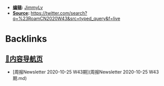 - **[编辑](编辑.md):** [JimmyLv](JimmyLv.md)
- **[Source](Source.md):** https://twitter.com/search?q=%23RoamCN2020W43&src=typed_query&f=live

# Backlinks
## [🎈内容导航页](🎈内容导航页.md)
- [周报Newsletter 2020-10-25 W43期](周报Newsletter 2020-10-25 W43期.md)

